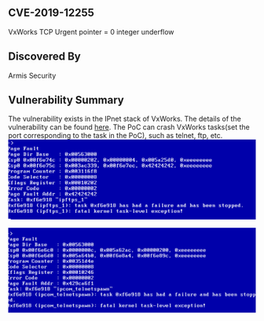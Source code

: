 ## CVE-2019-12255
VxWorks TCP Urgent pointer = 0 integer underflow 

## Discovered By
Armis Security

## Vulnerability Summary
The vulnerability exists in the IPnet stack of VxWorks. The details of the vulnerability can be found [here](https://i.blackhat.com/USA-19/Thursday/us-19-Seri-Critical-Zero-Days-Remotely-Compromise-The-Most-Popular-Real-Time-OS-wp.pdf). The PoC can crash VxWorks tasks(set the port corresponding to the task in the PoC), such as telnet, ftp, etc.
![ftp crash](crash_ftp.png)

![telnet crash](crash_telnet.png)